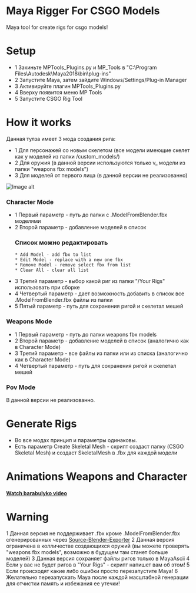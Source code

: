 # Maya Rigger For CSGO Models
Maya tool for create rigs for csgo models!

# Setup
- 1 Закиньте MPTools_Plugins.py и MP_Tools в "C:\Program Files\Autodesk\Maya2018\bin\plug-ins"
- 2 Запустите Мауа, затем зайдите Windows/Settings/Plug-in Manager
- 3 Активируйте плагин MPTools_Plugins.py
- 4 Вверху появится меню MP Tools
- 5 Запустите CSGO Rig Tool

# How it works
Данная тулза имеет 3 мода создания рига:
  * 1 Для персонажей со новым скелетом (все модели имеющие скелет как у моделей из папки /custom_models/)
  * 2 Для оружия (в данной версии используются только v_ модели из папки "weapons fbx models")
  * 3 Для моделей от первого лица (в данной версии не реализованно)
  
![Image alt](https://github.com/mpsterprod/Maya-CSGO-Rigger/raw/master/misc/tool.jpg)
  
### Character Mode
- 1 Первый параметр - путь до папки с .ModelFromBlender.fbx моделями
- 2 Второй параметр - добавление моделей в список
  ### Список можно редактировать
  ```
  * Add Model - add fbx to list
  * Edit Model - replace with a new one fbx
  * Remove Model - remove select fbx from list
  * Clear All - clear all list
  ```
- 3 Третий параметр - выбор какой риг из папки "/Your Rigs" использовать при сборке
- 4 Четвертый параметр - дает возможность добавить в список все .ModelFromBlender.fbx файлы из папки
- 5 Пятый параметр - путь для сохранения ригой и скелетал мешей 

### Weapons Mode
+ 1 Первый параметр - путь до папки weapons fbx models
+ 2 Второй параметр - добавление моделей в список (аналогично как в Character Mode)
+ 3 Третий параметр - все файлы из папки или из списка (аналогично как в Character Mode)
+ 4 Четвертый параметр - путь для сохранения ригой и скелетал мешей

### Pov Mode
В данной версии не реализованно.

# Generate Rigs
+ Во все модах принцип и параметры одинаковы.
+ Есть параметр Create Skeletal Mesh - скрипт создаст папку (CSGO Skeletal Mesh) и создаст SkeletalMesh в .fbx для каждой модели
# Animations Weapons and Character
#### [Watch barabulyko video](https://www.youtube.com/channel/UCXvI8JRMsskPQrpQoSLeeBA)

# Warning 
1 Данная версия не поддерживает .fbx кроме .ModelFromBlender.fbx сгенерированных через [Source-Blender-Exporter](https://github.com/mpsterprod/Source-Blender-Exporter)
2 Данная версия ограничена в колличестве создающихся оружий (вы можете проверять "weapons fbx models", возможно в будущем там станет больше моделей)
3 Данная версия сохраняет файлы ригов только в MayaAscii
4 Если у вас не будет ригов в "Your Rigs" - скрипт напишет вам об этом!
5 Если происходят какие либо ошибки просто перезапустите Maya!
6 Желательно перезапускать Мауа после каждой масштабной генерации для отчистки память и избежания ее утечки!
